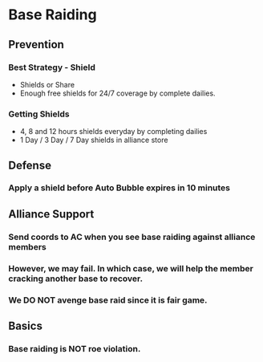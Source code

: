 # Base Raiding


## Prevention

### Best Strategy - Shield

- Shields or Share
- Enough free shields for 24/7 coverage by complete dailies.

### Getting Shields

- 4, 8 and 12 hours shields everyday by completing dailies
- 1 Day / 3 Day / 7 Day shields in alliance store

## Defense

### Apply a shield before Auto Bubble expires in 10 minutes

### 

## Alliance Support

### Send coords to AC when you see base raiding against alliance members

### However, we may fail. In which case, we will help the member cracking another base to recover.

### We DO NOT avenge base raid since it is fair game.


## Basics

### Base raiding is NOT roe violation.
